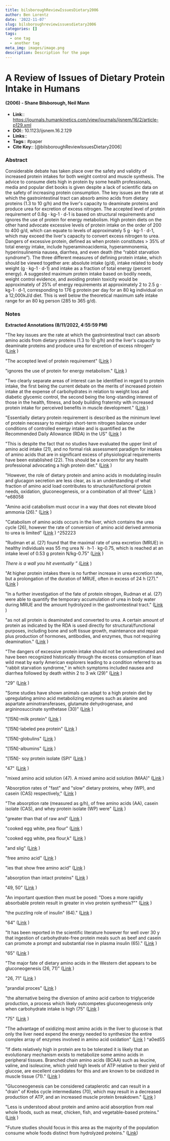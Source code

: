 ```yaml
---
title: bilsboroughReviewIssuesDietary2006
author: Ben Lorentz
date: '2022-11-07'
slug: bilsboroughreviewissuesdietary2006
categories: []
tags:
  - one tag
  - another tag
meta_img: images/image.png
description: Description for the page
---
```

# A Review of Issues of Dietary Protein Intake in Humans
#### (2006) - Shane Bilsborough, Neil Mann
- **Link**:: https://journals.humankinetics.com/view/journals/ijsnem/16/2/article-p129.xml
- **DOI**:: 10.1123/ijsnem.16.2.129
- **Links**:: 
- **Tags**:: #paper
- **Cite Key**:: [@bilsboroughReviewIssuesDietary2006] 

### Abstract
Considerable debate has taken place over the safety and validity of increased protein intakes for both weight control and muscle synthesis. The advice to consume diets high in protein by some health professionals, media and popular diet books is given despite a lack of scientific data on the safety of increasing protein consumption. The key issues are the rate at which the gastrointestinal tract can absorb amino acids from dietary proteins (1.3 to 10 g/h) and the liver's capacity to deaminate proteins and produce urea for excretion of excess nitrogen. The accepted level of protein requirement of 0.8g ⋅ kg-1 ⋅ d-1 is based on structural requirements and ignores the use of protein for energy metabolism. High protein diets on the other hand advocate excessive levels of protein intake on the order of 200 to 400 g/d, which can equate to levels of approximately 5 g ⋅ kg-1 ⋅ d-1, which may exceed the liver's capacity to convert excess nitrogen to urea. Dangers of excessive protein, defined as when protein constitutes > 35% of total energy intake, include hyperaminoacidemia, hyperammonemia, hyperinsulinemia nausea, diarrhea, and even death (the “rabbit starvation syndrome”). The three different measures of defining protein intake, which should be viewed together are: absolute intake (g/d), intake related to body weight (g ⋅ kg-1 ⋅ d-1) and intake as a fraction of total energy (percent energy). A suggested maximum protein intake based on bodily needs, weight control evidence, and avoiding protein toxicity would be approximately of 25% of energy requirements at approximately 2 to 2.5 g ⋅ kg-1 ⋅ d-1, corresponding to 176 g protein per day for an 80 kg individual on a 12,000kJ/d diet. This is well below the theoretical maximum safe intake range for an 80 kg person (285 to 365 g/d).

### Notes
<b>Extracted Annotations (8/11/2022, 4:55:59 PM)</b> 

"The key issues are the rate at which the gastrointestinal tract can absorb amino acids from dietary proteins (1.3 to 10 g/h) and the liver's capacity to deaminate proteins and produce urea for excretion of excess nitrogen" ([Link](zotero://open-pdf/library/items/2N6N224N?page=1) )

"The accepted level of protein requirement" ([Link](zotero://open-pdf/library/items/2N6N224N?page=1) )

"ignores the use of protein for energy metabolism." ([Link](zotero://open-pdf/library/items/2N6N224N?page=1) )

"Two clearly separate areas of interest can be identified in regard to protein intake, the first being the current debate on the merits of increased protein intake at the expense of carbohydrates in relation to weight loss and diabetic glycemic control, the second being the long-standing interest of those in the health, fitness, and body building fraternity with increased protein intake for perceived benefits in muscle development." ([Link](zotero://open-pdf/library/items/2N6N224N?page=2) )

"Essentially dietary protein requirement is described as the minimum level of protein necessary to maintain short-term nitrogen balance under conditions of controlled energy intake and is quantified as the Recommended Daily Allowance (RDA) in the US" ([Link](zotero://open-pdf/library/items/2N6N224N?page=2) )

"This is despite the fact that no studies have evaluated the upper limit of amino acid intake (21), and no formal risk assessment paradigm for intakes of amino acids that are in significant excess of physiological requirements have been established (22). This should be a concern for any health professional advocating a high protein diet." ([Link](zotero://open-pdf/library/items/2N6N224N?page=3) )

<a id="^e68058"></a> "However, the role of dietary protein and amino acids in modulating insulin and glucagon secretion are less clear, as is an understanding of what fraction of amino acid load contributes to structural/functional protein needs, oxidation, gluconeogenesis, or a combination of all three" ([Link](zotero://open-pdf/library/items/2N6N224N?page=3) ) ^e68058

"Amino acid catabolism must occur in a way that does not elevate blood ammonia (26)." ([Link](zotero://open-pdf/library/items/2N6N224N?page=4) )

<a id="^252223"></a> "Catabolism of amino acids occurs in the liver, which contains the urea cycle (26), however the rate of conversion of amino acid derived ammonia to urea is limited" ([Link](zotero://open-pdf/library/items/2N6N224N?page=4) ) ^252223

"Rudman et al. (27) found that the maximal rate of urea excretion (MRUE) in healthy individuals was 55 mg urea N ∙ h-1 ∙ kg-0.75, which is reached at an intake level of 0.53 g protein N/kg-0.75" ([Link](zotero://open-pdf/library/items/2N6N224N?page=4) )

<i>There is a wall you hit eventually ” ([Link](zotero://open-pdf/library/items/2N6N224N?page=4)</i> )

"At higher protein intakes there is no further increase in urea excretion rate, but a prolongation of the duration of MRUE, often in excess of 24 h (27)." ([Link](zotero://open-pdf/library/items/2N6N224N?page=4) )

"In a further investigation of the fate of protein nitrogen, Rudman et al. (27) were able to quantify the temporary accumulation of urea in body water during MRUE and the amount hydrolyzed in the gastrointestinal tract." ([Link](zotero://open-pdf/library/items/2N6N224N?page=4) )

"as not all protein is deaminated and converted to urea. A certain amount of protein as indicated by the RDA is used directly for structural/functional purposes, including bone and soft tissue growth, maintenance and repair plus production of hormones, antibodies, and enzymes, thus not requiring deamination." ([Link](zotero://open-pdf/library/items/2N6N224N?page=4) )

"The dangers of excessive protein intake should not be underestimated and have been recognized historically through the excess consumption of lean wild meat by early American explorers leading to a condition referred to as "rabbit starvation syndrome," in which symptoms included nausea and diarrhea followed by death within 2 to 3 wk (29)" ([Link](zotero://open-pdf/library/items/2N6N224N?page=5) )

"29" ([Link](zotero://open-pdf/library/items/2N6N224N?page=5) )

"Some studies have shown animals can adapt to a high protein diet by upregulating amino acid metabolizing enzymes such as alanine and aspartate aminotransferases, glutamate dehydrogenase, and argininosuccinate synthetase (30)" ([Link](zotero://open-pdf/library/items/2N6N224N?page=5) )

"[15N]-milk protein" ([Link](zotero://open-pdf/library/items/2N6N224N?page=6) )

"[15N]-labeled pea protein" ([Link](zotero://open-pdf/library/items/2N6N224N?page=7) )

"[15N]-globulins" ([Link](zotero://open-pdf/library/items/2N6N224N?page=7) )

"[15N]-albumins" ([Link](zotero://open-pdf/library/items/2N6N224N?page=7) )

"[15N]- soy protein isolate (SPI" ([Link](zotero://open-pdf/library/items/2N6N224N?page=7) )

"47" ([Link](zotero://open-pdf/library/items/2N6N224N?page=7) )

"mixed amino acid solution (47). A mixed amino acid solution (MAA)" ([Link](zotero://open-pdf/library/items/2N6N224N?page=7) )

"Absorption rates of "fast" and "slow" dietary proteins, whey (WP), and casein (CAS) respectively," ([Link](zotero://open-pdf/library/items/2N6N224N?page=8) )

"The absorption rate (measured as g/h), of free amino acids (AA), casein isolate (CAS), and whey protein isolate (WP) were" ([Link](zotero://open-pdf/library/items/2N6N224N?page=8) )

"greater than that of raw and" ([Link](zotero://open-pdf/library/items/2N6N224N?page=8) )

"cooked egg white, pea flour" ([Link](zotero://open-pdf/library/items/2N6N224N?page=8) )

"cooked egg white, pea flour,k" ([Link](zotero://open-pdf/library/items/2N6N224N?page=8) )

"and slig" ([Link](zotero://open-pdf/library/items/2N6N224N?page=8) )

"free amino acid" ([Link](zotero://open-pdf/library/items/2N6N224N?page=8) )

"ies that show free amino acid" ([Link](zotero://open-pdf/library/items/2N6N224N?page=8) )

"absorption than intact proteins" ([Link](zotero://open-pdf/library/items/2N6N224N?page=8) )

"49, 50" ([Link](zotero://open-pdf/library/items/2N6N224N?page=8) )

"An important question then must be posed: "Does a more rapidly absorbable protein result in greater in vivo protein synthesis?"" ([Link](zotero://open-pdf/library/items/2N6N224N?page=9) )

"the puzzling role of insulin" (64)." ([Link](zotero://open-pdf/library/items/2N6N224N?page=11) )

"64" ([Link](zotero://open-pdf/library/items/2N6N224N?page=11) )

"It has been reported in the scientific literature however for well over 30 y that ingestion of carbohydrate-free protein meals such as beef and casein can promote a prompt and substantial rise in plasma insulin (65)." ([Link](zotero://open-pdf/library/items/2N6N224N?page=11) )

"65" ([Link](zotero://open-pdf/library/items/2N6N224N?page=11) )

"The major fate of dietary amino acids in the Western diet appears to be gluconeogenesis (26, 71)" ([Link](zotero://open-pdf/library/items/2N6N224N?page=12) )

"26, 71" ([Link](zotero://open-pdf/library/items/2N6N224N?page=12) )

"prandial proces" ([Link](zotero://open-pdf/library/items/2N6N224N?page=12) )

"the alternative being the diversion of amino acid carbon to triglyceride production, a process which likely outcompetes gluconeogenesis only when carbohydrate intake is high (75" ([Link](zotero://open-pdf/library/items/2N6N224N?page=12) )

"75" ([Link](zotero://open-pdf/library/items/2N6N224N?page=12) )

<a id="^a0ed55"></a> "The advantage of oxidizing most amino acids in the liver to glucose is that only the liver need expend the energy needed to synthesize the entire complex array of enzymes involved in amino acid oxidation" ([Link](zotero://open-pdf/library/items/2N6N224N?page=12) ) ^a0ed55

"If diets relatively high in protein are to be tolerated it is likely that an evolutionary mechanism exists to metabolize some amino acids in peripheral tissues. Branched chain amino acids (BCAA) such as leucine, valine, and isoleucine, which yield high levels of ATP relative to their yield of glucose, are excellent candidates for this and are known to be oxidized in muscle tissue (71)." ([Link](zotero://open-pdf/library/items/2N6N224N?page=13) )

"Gluconeogenesis can be considered cataplerotic and can result in a "drain" of Krebs cycle intermediates (70), which may result in a decreased production of ATP, and an increased muscle protein breakdown." ([Link](zotero://open-pdf/library/items/2N6N224N?page=14) )

"Less is understood about protein and amino acid absorption from real whole foods, such as meat, chicken, fish, and vegetable-based proteins." ([Link](zotero://open-pdf/library/items/2N6N224N?page=17) )

"Future studies should focus in this area as the majority of the population consume whole foods distinct from hydrolyzed proteins." ([Link](zotero://open-pdf/library/items/2N6N224N?page=17))
